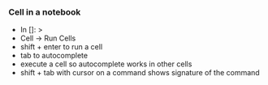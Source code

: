 ### Cell in a notebook
- In []: >
- Cell -> Run Cells
- shift + enter to run a cell
- tab to autocomplete
- execute a cell so autocomplete works in other cells
- shift + tab with cursor on a command shows signature of the command

